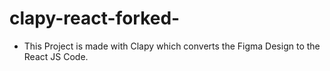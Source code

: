 # clapy-react-forked-
- This Project is made with Clapy which converts the Figma Design to the React JS Code.
